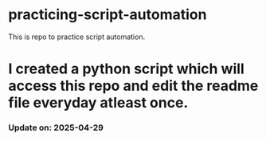 # practicing-script-automation
This is repo to practice script automation.
# I created a python script which will access this repo and edit the readme file everyday atleast once.

### Update on: 2025-04-29